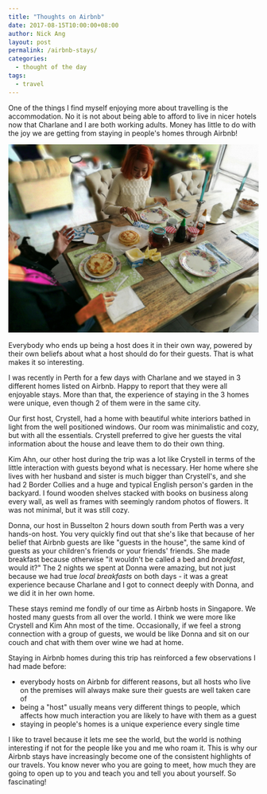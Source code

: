 ```yaml
---
title: "Thoughts on Airbnb"
date: 2017-08-15T10:00:00+08:00
author: Nick Ang
layout: post
permalink: /airbnb-stays/
categories:
  - thought of the day
tags:
  - travel
---
```


One of the things I find myself enjoying more about travelling is the accommodation. No it is not about being able to afford to live in nicer hotels now that Charlane and I are both working adults. Money has little to do with the joy we are getting from staying in people's homes through Airbnb!

![having breakfast prepared by Donna our Airbnb host](/assets/images/donna_breakfast_airbnb.jpg)

<!--more-->

Everybody who ends up being a host does it in their own way, powered by their own beliefs about what a host should do for their guests. That is what makes it so interesting.

I was recently in Perth for a few days with Charlane and we stayed in 3 different homes listed on Airbnb. Happy to report that they were all enjoyable stays. More than that, the experience of staying in the 3 homes were unique, even though 2 of them were in the same city.

Our first host, Crystell, had a home with beautiful white interiors bathed in light from the well positioned windows. Our room was minimalistic and cozy, but with all the essentials. Crystell preferred to give her guests the vital information about the house and leave them to do their own thing.

Kim Ahn, our other host during the trip was a lot like Crystell in terms of the little interaction with guests beyond what is necessary. Her home where she lives with her husband and sister is much bigger than Crystell's, and she had 2 Border Collies and a huge and typical English person's garden in the backyard. I found wooden shelves stacked with books on business along every wall, as well as frames with seemingly random photos of flowers. It was not minimal, but it was still cozy.

Donna, our host in Busselton 2 hours down south from Perth was a very hands-on host. You very quickly find out that she's like that because of her belief that Airbnb guests are like "guests in the house", the same kind of guests as your children's friends or your friends' friends. She made breakfast because otherwise "it wouldn't be called a bed and _breakfast_, would it?" The 2 nights we spent at Donna were amazing, but not just because we had true _local breakfasts_ on both days - it was a great experience because Charlane and I got to connect deeply with Donna, and we did it in her own home.

These stays remind me fondly of our time as Airbnb hosts in Singapore. We hosted many guests from all over the world. I think we were more like Crystell and Kim Ahn most of the time. Occasionally, if we feel a strong connection with a group of guests, we would be like Donna and sit on our couch and chat with them over wine we had at home.

Staying in Airbnb homes during this trip has reinforced a few observations I had made before:
- everybody hosts on Airbnb for different reasons, but all hosts who live on the premises will always make sure their guests are well taken care of
- being a "host" usually means very different things to people, which affects how much interaction you are likely to have with them as a guest
- staying in people's homes is a unique experience every single time

I like to travel because it lets me see the world, but the world is nothing interesting if not for the people like you and me who roam it. This is why our Airbnb stays have increasingly become one of the consistent highlights of our travels. You know never who you are going to meet, how much they are going to open up to you and teach you and tell you about yourself. So fascinating!
